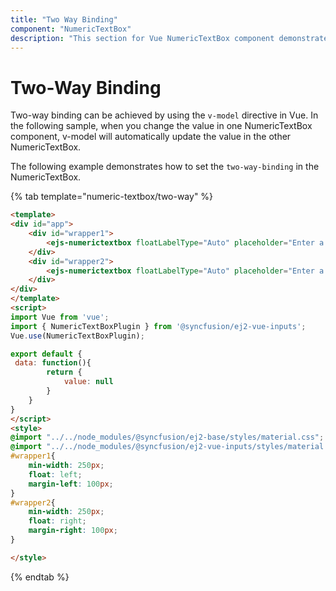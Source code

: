 ```yaml
---
title: "Two Way Binding"
component: "NumericTextBox"
description: "This section for Vue NumericTextBox component demonstrates two-way binding."
---
```


# Two-Way Binding

Two-way binding can be achieved by using the `v-model` directive in Vue. In the following sample, when you change the value in one NumericTextBox component, v-model will automatically update the value in the other NumericTextBox.

The following example demonstrates how to set the `two-way-binding` in the NumericTextBox.

{% tab template="numeric-textbox/two-way" %}

```html
<template>
<div id="app">
    <div id="wrapper1">
        <ejs-numerictextbox floatLabelType="Auto" placeholder="Enter a value" v-model="value"></ejs-textbox>
    </div>
    <div id="wrapper2">
        <ejs-numerictextbox floatLabelType="Auto" placeholder="Enter a value" v-model="value"></ejs-textbox>
    </div>
</div>
</template>
<script>
import Vue from 'vue';
import { NumericTextBoxPlugin } from '@syncfusion/ej2-vue-inputs';
Vue.use(NumericTextBoxPlugin);

export default {
 data: function(){
        return {
            value: null
        }
    }
}
</script>
<style>
@import "../../node_modules/@syncfusion/ej2-base/styles/material.css";
@import "../../node_modules/@syncfusion/ej2-vue-inputs/styles/material.css";
#wrapper1{
    min-width: 250px;
    float: left;
    margin-left: 100px;
}
#wrapper2{
    min-width: 250px;
    float: right;
    margin-right: 100px;
}

</style>
```

{% endtab %}